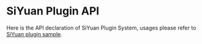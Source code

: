 # SiYuan Plugin API

Here is the API declaration of SiYuan Plugin System, usages please refer to [SiYuan plugin sample](https://github.com/siyuan-note/plugin-sample).
